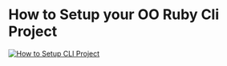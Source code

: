 # How to Setup your OO Ruby Cli Project

[![How to Setup CLI Project](http://img.youtube.com/vi/jH7nzkcjyYc/0.jpg)](https://www.youtube.com/watch?v=jH7nzkcjyYc "How to Setup CLI Project")
